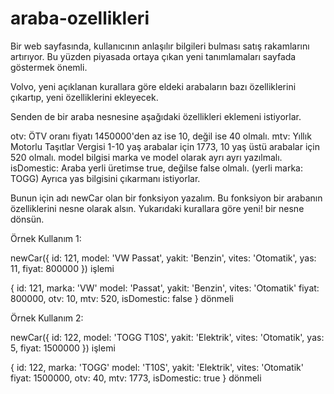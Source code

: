 # araba-ozellikleri
Bir web sayfasında, kullanıcının anlaşılır bilgileri bulması satış rakamlarını artırıyor. Bu yüzden piyasada ortaya çıkan yeni tanımlamaları sayfada göstermek önemli.

Volvo, yeni açıklanan kurallara göre eldeki arabaların bazı özelliklerini çıkartıp, yeni özelliklerini ekleyecek.

Senden de bir araba nesnesine aşağıdaki özellikleri eklemeni istiyorlar.

otv: ÖTV oranı fiyatı 1450000'den az ise 10, değil ise 40 olmalı.
mtv: Yıllık Motorlu Taşıtlar Vergisi 1-10 yaş arabalar için 1773, 10 yaş üstü arabalar için 520 olmalı.
model bilgisi marka ve model olarak ayrı ayrı yazılmalı.
isDomestic: Araba yerli üretimse true, değilse false olmalı. (yerli marka: TOGG)
Ayrıca yas bilgisini çıkarmanı istiyorlar.

Bunun için adı newCar olan bir fonksiyon yazalım.
Bu fonksiyon bir arabanın özelliklerini nesne olarak alsın.
Yukarıdaki kurallara göre yeni! bir nesne dönsün.

Örnek Kullanım 1:

newCar({
	id: 121,
	model: 'VW Passat',
	yakit: 'Benzin',
	vites: 'Otomatik',
	yas: 11,
	fiyat: 800000
})
işlemi

{
	id: 121,
	marka: 'VW'
	model: 'Passat',
	yakit: 'Benzin',
	vites: 'Otomatik'
	fiyat: 800000,
	otv: 10,
	mtv: 520,
	isDomestic: false
}
dönmeli


Örnek Kullanım 2:

newCar({
	id: 122,
	model: 'TOGG T10S',
	yakit: 'Elektrik',
	vites: 'Otomatik',
	yas: 5,
	fiyat: 1500000
})
işlemi

{
	id: 122,
	marka: 'TOGG'
	model: 'T10S',
	yakit: 'Elektrik',
	vites: 'Otomatik'
	fiyat: 1500000,
	otv: 40,
	mtv: 1773,
	isDomestic: true
}
dönmeli

